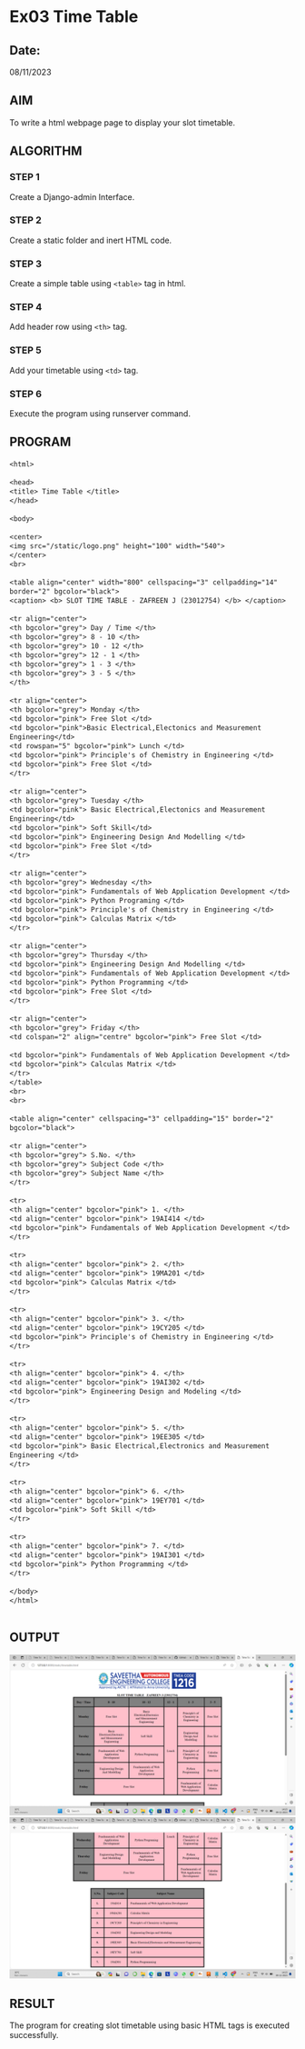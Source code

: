 # Ex03 Time Table
## Date:
08/11/2023
## AIM
To write a html webpage page to display your slot timetable.

## ALGORITHM
### STEP 1
Create a Django-admin Interface.

### STEP 2
Create a static folder and inert HTML code.

### STEP 3
Create a simple table using ```<table>``` tag in html.

### STEP 4
Add header row using ```<th>``` tag.

### STEP 5
Add your timetable using ```<td>``` tag.

### STEP 6
Execute the program using runserver command.

## PROGRAM
```
<html>

<head>
<title> Time Table </title>
</head>

<body>

<center>
<img src="/static/logo.png" height="100" width="540">
</center>
<br>

<table align="center" width="800" cellspacing="3" cellpadding="14" border="2" bgcolor="black">
<caption> <b> SLOT TIME TABLE - ZAFREEN J (23012754) </b> </caption>

<tr align="center">
<th bgcolor="grey"> Day / Time </th>
<th bgcolor="grey"> 8 - 10 </th>
<th bgcolor="grey"> 10 - 12 </th>
<th bgcolor="grey"> 12 - 1 </th>
<th bgcolor="grey"> 1 - 3 </th>
<th bgcolor="grey"> 3 - 5 </th>
</th>

<tr align="center">
<th bgcolor="grey"> Monday </th>
<td bgcolor="pink"> Free Slot </td>
<td bgcolor="pink">Basic Electrical,Electonics and Measurement Engineering</td>
<td rowspan="5" bgcolor="pink"> Lunch </td>
<td bgcolor="pink"> Principle's of Chemistry in Engineering </td>
<td bgcolor="pink"> Free Slot </td>
</tr>

<tr align="center">
<th bgcolor="grey"> Tuesday </th>
<td bgcolor="pink"> Basic Electrical,Electonics and Measurement Engineering</td>
<td bgcolor="pink"> Soft Skill</td>
<td bgcolor="pink"> Engineering Design And Modelling </td>
<td bgcolor="pink"> Free Slot </td>
</tr>

<tr align="center">
<th bgcolor="grey"> Wednesday </th>
<td bgcolor="pink"> Fundamentals of Web Application Development </td>
<td bgcolor="pink"> Python Programing </td>
<td bgcolor="pink"> Principle's of Chemistry in Engineering </td>
<td bgcolor="pink"> Calculas Matrix </td>
</tr>

<tr align="center">
<th bgcolor="grey"> Thursday </th>
<td bgcolor="pink"> Engineering Design And Modelling </td>
<td bgcolor="pink"> Fundamentals of Web Application Development </td>
<td bgcolor="pink"> Python Programming </td>
<td bgcolor="pink"> Free Slot </td>
</tr>

<tr align="center">
<th bgcolor="grey"> Friday </th>
<td colspan="2" align="centre" bgcolor="pink"> Free Slot </td>

<td bgcolor="pink"> Fundamentals of Web Application Development </td>
<td bgcolor="pink"> Calculas Matrix </td>
</tr>
</table>
<br>
<br>

<table align="center" cellspacing="3" cellpadding="15" border="2" bgcolor="black">

<tr align="center">
<th bgcolor="grey"> S.No. </th>
<th bgcolor="grey"> Subject Code </th>
<th bgcolor="grey"> Subject Name </th>
</tr>

<tr>
<th align="center" bgcolor="pink"> 1. </th>
<td align="center" bgcolor="pink"> 19AI414 </td>
<td bgcolor="pink"> Fundamentals of Web Application Development </td>
</tr>

<tr>
<th align="center" bgcolor="pink"> 2. </th>
<td align="center" bgcolor="pink"> 19MA201 </td>
<td bgcolor="pink"> Calculas Matrix </td>
</tr>

<tr>
<th align="center" bgcolor="pink"> 3. </th>
<td align="center" bgcolor="pink"> 19CY205 </td>
<td bgcolor="pink"> Principle's of Chemistry in Engineering </td>
</tr>

<tr>
<th align="center" bgcolor="pink"> 4. </th>
<td align="center" bgcolor="pink"> 19AI302 </td>
<td bgcolor="pink"> Engineering Design and Modeling </td>
</tr>

<tr>
<th align="center" bgcolor="pink"> 5. </th>
<td align="center" bgcolor="pink"> 19EE305 </td>
<td bgcolor="pink"> Basic Electrical,Electronics and Measurement Engineering </td>
</tr>

<tr>
<th align="center" bgcolor="pink"> 6. </th>
<td align="center" bgcolor="pink"> 19EY701 </td>
<td bgcolor="pink"> Soft Skill </td>
</tr>

<tr>
<th align="center" bgcolor="pink"> 7. </td>
<td align="center" bgcolor="pink"> 19AI301 </td>
<td bgcolor="pink"> Python Programming </td>
</tr>

</body>
</html>


```

## OUTPUT

![Alt text](<Screenshot (11).png>)
![Alt text](<Screenshot (12).png>)


## RESULT
The program for creating slot timetable using basic HTML tags is executed successfully.
